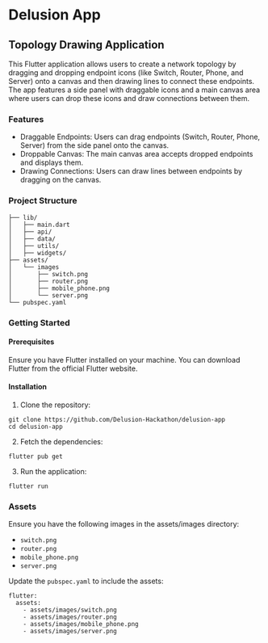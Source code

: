 # Delusion App

## Topology Drawing Application

This Flutter application allows users to create a network topology by dragging and dropping endpoint icons (like Switch, Router, Phone, and Server) onto a canvas and then drawing lines to connect these endpoints. The app features a side panel with draggable icons and a main canvas area where users can drop these icons and draw connections between them.

### Features

- Draggable Endpoints: Users can drag endpoints (Switch, Router, Phone, Server) from the side panel onto the canvas.
- Droppable Canvas: The main canvas area accepts dropped endpoints and displays them.
- Drawing Connections: Users can draw lines between endpoints by dragging on the canvas.

### Project Structure
```
├── lib/
│   ├── main.dart
│   ├── api/
│   ├── data/
│   ├── utils/
│   ├── widgets/
├── assets/
│   └── images
│       ├── switch.png
│       ├── router.png
│       ├── mobile_phone.png
│       └── server.png
└── pubspec.yaml
```

### Getting Started
#### Prerequisites
Ensure you have Flutter installed on your machine. You can download Flutter from the official Flutter website.

#### Installation

1. Clone the repository:
```
git clone https://github.com/Delusion-Hackathon/delusion-app
cd delusion-app
```

2. Fetch the dependencies:
```
flutter pub get
```

3. Run the application:
```
flutter run
```

### Assets
Ensure you have the following images in the assets/images directory:
- `switch.png`
- `router.png`
- `mobile_phone.png`
- `server.png`

Update the `pubspec.yaml` to include the assets:

```
flutter:
  assets:
    - assets/images/switch.png
    - assets/images/router.png
    - assets/images/mobile_phone.png
    - assets/images/server.png
```
